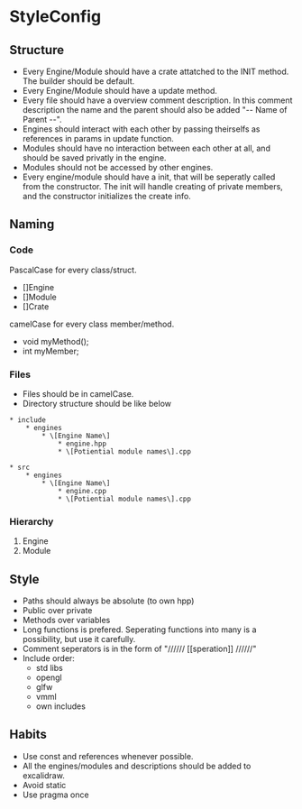 # StyleConfig

## Structure
- Every Engine/Module should have a crate attatched to the INIT method.
  The builder should be default.
- Every Engine/Module should have a update method.
- Every file should have a overview comment description.
  In this comment description the name and the parent
  should also be added "-- Name of Parent --".
- Engines should interact with each other by passing
  theirselfs as references in params in update function.
- Modules should have no interaction between each other at all,
  and should be saved privatly in the engine.
- Modules should not be accessed by other engines.
- Every engine/module should have a init, that will be seperatly
  called from the constructor. The init will handle creating of
  private members, and the constructor initializes the create info.

## Naming
### Code
PascalCase for every class/struct.
- []Engine
- []Module
- []Crate

camelCase for every class member/method.
- void myMethod();
- int myMember;

### Files
- Files should be in camelCase.
- Directory structure should be like below

```
* include
    * engines
        * \[Engine Name\]
            * engine.hpp
            * \[Potiential module names\].cpp

* src
    * engines
        * \[Engine Name\]
            * engine.cpp
            * \[Potiential module names\].cpp
```


### Hierarchy
1. Engine
2. Module

## Style
- Paths should always be absolute (to own hpp)
- Public over private
- Methods over variables
- Long functions is prefered. Seperating functions into many is a possibility, but use it carefully.
- Comment seperators is in the form of "////// \[\[speration\]\] //////"
- Include order:
    - std libs
    - opengl
    - glfw
    - vmml
    - own includes

## Habits
- Use const and references whenever possible.
- All the engines/modules and descriptions should be added to excalidraw.
- Avoid static
- Use pragma once
